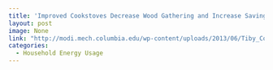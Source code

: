 ```yaml
---
title: 'Improved Cookstoves Decrease Wood Gathering and Increase Savings Rates'
layout: post
image: None
link: "http://modi.mech.columbia.edu/wp-content/uploads/2013/06/Tiby_Cooking-Success_Final.pdf"
categories:
  - Household Energy Usage
---
```

